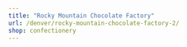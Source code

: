 ```yaml
---
title: "Rocky Mountain Chocolate Factory"
url: /denver/rocky-mountain-chocolate-factory-2/
shop: confectionery
---
```

